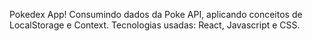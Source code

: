 
Pokedex App!
Consumindo dados da Poke API, aplicando conceitos de LocalStorage e Context. 
Tecnologias usadas: React, Javascript e CSS. 
